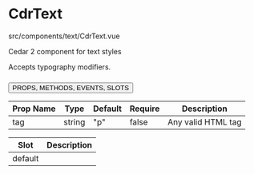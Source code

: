 # <span class="display-name">CdrText</span>


<span class="file">src/components/text/CdrText.vue<span>


Cedar 2 component for text styles

Accepts typography modifiers.

### <button class='title'>PROPS, METHODS, EVENTS, SLOTS</button>

Prop Name | Type | Default | Require | Description
--- | --- | --- | --- | ---
tag | string | "p" | false | Any valid HTML tag

Slot | Description
--- | ---
default | 
